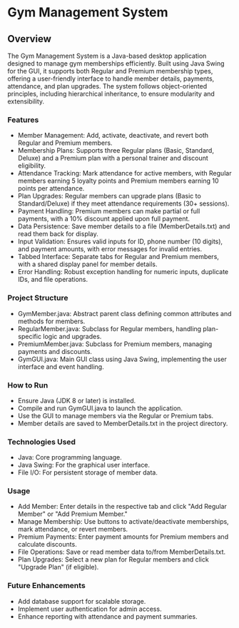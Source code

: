 <h1>Gym Management System</h1> 

<h2>Overview</h2>
<p>The Gym Management System is a Java-based desktop application designed to manage gym memberships efficiently. Built using Java Swing for the GUI, it supports both Regular and Premium membership types, offering a user-friendly interface to handle member details, payments, attendance, and plan upgrades. The system follows object-oriented principles, including hierarchical inheritance, to ensure modularity and extensibility.</p>

<h3>Features</h3>
<ul>
<li>Member Management: Add, activate, deactivate, and revert both Regular and Premium members.</li>
<li>Membership Plans: Supports three Regular plans (Basic, Standard, Deluxe) and a Premium plan with a personal trainer and discount eligibility.</li>
<li>Attendance Tracking: Mark attendance for active members, with Regular members earning 5 loyalty points and Premium members earning 10 points per attendance.</li>
<li>Plan Upgrades: Regular members can upgrade plans (Basic to Standard/Deluxe) if they meet attendance requirements (30+ sessions).</li>
<li>Payment Handling: Premium members can make partial or full payments, with a 10% discount applied upon full payment.</li>
<li>Data Persistence: Save member details to a file (MemberDetails.txt) and read them back for display.</li>
<li>Input Validation: Ensures valid inputs for ID, phone number (10 digits), and payment amounts, with error messages for invalid entries.</li>
<li>Tabbed Interface: Separate tabs for Regular and Premium members, with a shared display panel for member details.</li>
<li>Error Handling: Robust exception handling for numeric inputs, duplicate IDs, and file operations.</li>
</ul>

<h3>Project Structure</h3>
<ul>
<li>GymMember.java: Abstract parent class defining common attributes and methods for members.</li>
<li>RegularMember.java: Subclass for Regular members, handling plan-specific logic and upgrades.</li>
<li>PremiumMember.java: Subclass for Premium members, managing payments and discounts.</li>
<li>GymGUI.java: Main GUI class using Java Swing, implementing the user interface and event handling.</li>
</ul>

<h3>How to Run</h3>
<ul>
<li>Ensure Java (JDK 8 or later) is installed.</li>
<li>Compile and run GymGUI.java to launch the application.</li>
<li>Use the GUI to manage members via the Regular or Premium tabs.</li>
<li>Member details are saved to MemberDetails.txt in the project directory.</li>
</ul>

<h3>Technologies Used</h3>
<ul>
<li>Java: Core programming language.</li>
<li>Java Swing: For the graphical user interface.</li>
<li>File I/O: For persistent storage of member data.</li>
</ul>

<h3>Usage</h3>
<ul>
<li>Add Member: Enter details in the respective tab and click "Add Regular Member" or "Add Premium Member."</li>
<li>Manage Membership: Use buttons to activate/deactivate memberships, mark attendance, or revert members.</li>
<li>Premium Payments: Enter payment amounts for Premium members and calculate discounts.</li>
<li>File Operations: Save or read member data to/from MemberDetails.txt.</li>
<li>Plan Upgrades: Select a new plan for Regular members and click "Upgrade Plan" (if eligible).</li>
</ul>

<h3>Future Enhancements</h3>
<ul>
<li>Add database support for scalable storage.</li>
<li>Implement user authentication for admin access.</li>
<li>Enhance reporting with attendance and payment summaries.</li>
</ul>

